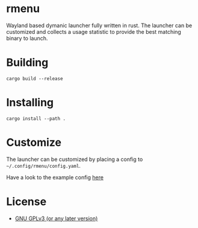 # rmenu
Wayland based dymanic launcher fully written in rust. The launcher can be customized and collects a usage statistic to provide the best matching binary to launch.

# Building
```
cargo build --release
```

# Installing
```
cargo install --path .
```

# Customize
The launcher can be customized by placing a config to `~/.config/rmenu/config.yaml`.

Have a look to the example config [here](/example/config.yaml)

# License
* [GNU GPLv3 (or any later version)](LICENSE)
